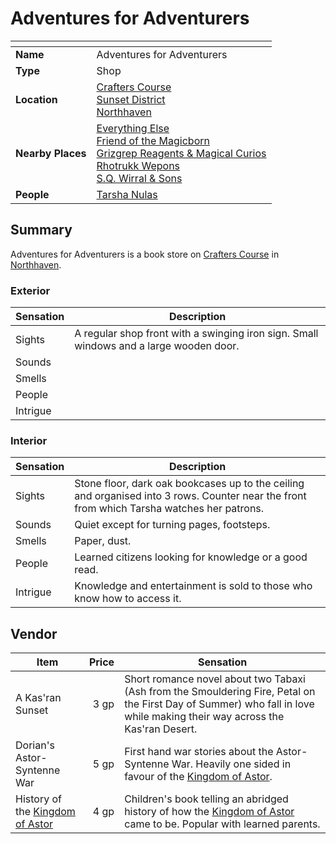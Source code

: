 # Adventures for Adventurers

| []() | |
| --- | --- |
| **Name** | Adventures for Adventurers |
| **Type** | Shop |
| **Location** | [Crafters Course](../../streets/crafters-course.md)<br>[Sunset District](../../districts/sunset-district.md)<br>[Northhaven](../../cities/northhaven.md) |
| **Nearby Places** | [Everything Else](everything-else.md)<br>[Friend of the Magicborn](friend-of-the-magicborn.md)<br>[Grizgrep Reagents & Magical Curios](grizgrep-reagents-and-magical-curios.md)<br>[Rhotrukk Wepons](rhotrukk-wepons.md)<br>[S.Q. Wirral & Sons](sq-wirral-and-son.md) |
| **People** | [Tarsha Nulas](../../../characters/tarsha-nulas.md) |

## Summary

Adventures for Adventurers is a book store on [Crafters Course](../../streets/crafters-course.md) in [Northhaven](../../cities/northhaven.md).

### Exterior

| Sensation | Description |
| ---- | --- |
| Sights | A regular shop front with a swinging iron sign. Small windows and a large wooden door. |
| Sounds | |
| Smells | |
| People | |
| Intrigue | |

### Interior

| Sensation | Description |
| ---- | --- |
| Sights | Stone floor, dark oak bookcases up to the ceiling and organised into 3 rows. Counter near the front from which Tarsha watches her patrons. |
| Sounds | Quiet except for turning pages, footsteps. |
| Smells | Paper, dust. |
| People | Learned citizens looking for knowledge or a good read. |
| Intrigue | Knowledge and entertainment is sold to those who know how to access it. |

## Vendor

| Item | Price | Sensation |
| --- | ---:| --- |
| A Kas'ran Sunset | 3 gp | Short romance novel about two Tabaxi (Ash from the Smouldering Fire, Petal on the First Day of Summer) who fall in love while making their way across the Kas'ran Desert. |
| Dorian's Astor-Syntenne War | 5 gp | First hand war stories about the Astor-Syntenne War. Heavily one sided in favour of the [Kingdom of Astor](../../../civilisations/kingdom-of-astor/kingdom-of-astor.md). |
| History of the [Kingdom of Astor](../../../civilisations/kingdom-of-astor/kingdom-of-astor.md) | 4 gp | Children's book telling an abridged history of how the [Kingdom of Astor](../../../civilisations/kingdom-of-astor/kingdom-of-astor.md) came to be. Popular with learned parents. |
